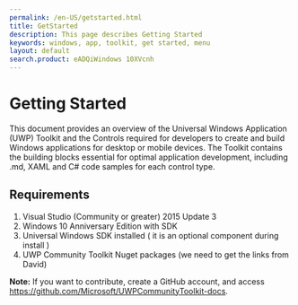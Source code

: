 ```yaml
---
permalink: /en-US/getstarted.html
title: GetStarted
description: This page describes Getting Started
keywords: windows, app, toolkit, get started, menu
layout: default
search.product: eADQiWindows 10XVcnh
---
```

# Getting Started  
This document provides an overview of the  Universal Windows Application (UWP) Toolkit and the Controls required for developers to create and build Windows applications for desktop or mobile devices. The Toolkit contains the building blocks essential for optimal application development, including .md, XAML and C# code samples for each control type. 

## Requirements
1. Visual Studio (Community or greater) 2015 Update 3
2. Windows 10 Anniversary Edition with SDK
3. Universal Windows SDK installed ( it is an optional component during install )
4. UWP Community Toolkit Nuget packages (we need to get the links from David)     


**Note:** If you want to contribute, create a GitHub account, and access https://github.com/Microsoft/UWPCommunityToolkit-docs.

